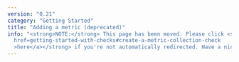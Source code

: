 ```yaml
---
version: "0.21"
category: "Getting Started"
title: "Adding a metric (deprecated)"
info: "<strong>NOTE:</strong> This page has been moved. Please click <strong><a
  href=getting-started-with-checks#create-a-metric-collection-check
  >here</a></strong> if you're not automatically redirected. Have a nice day!"
---
```


<meta http-equiv="refresh" content="1;url=getting-started-with-checks#create-a-metric-collection-check">

